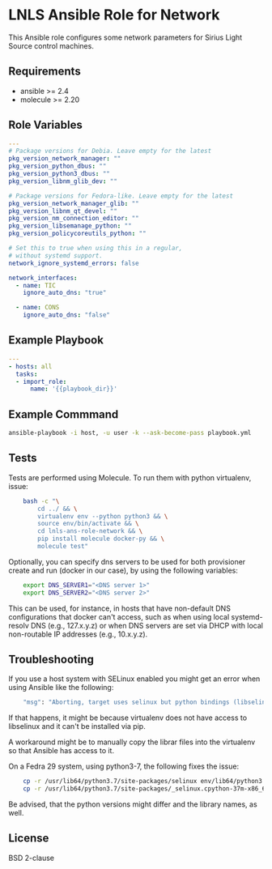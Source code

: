 LNLS Ansible Role for Network
=======================

This Ansible role configures some network parameters for Sirius Light Source control machines.

## Requirements

- ansible >= 2.4
- molecule >= 2.20

## Role Variables

```yaml
---
# Package versions for Debia. Leave empty for the latest
pkg_version_network_manager: ""
pkg_version_python_dbus: ""
pkg_version_python3_dbus: ""
pkg_version_libnm_glib_dev: ""

# Package versions for Fedora-like. Leave empty for the latest
pkg_version_network_manager_glib: ""
pkg_version_libnm_qt_devel: ""
pkg_version_nm_connection_editor: ""
pkg_version_libsemanage_python: ""
pkg_version_policycoreutils_python: ""

# Set this to true when using this in a regular,
# without systemd support.
network_ignore_systemd_errors: false

network_interfaces:
  - name: TIC
    ignore_auto_dns: "true"

  - name: CONS
    ignore_auto_dns: "false"

```

## Example Playbook

```yaml
---
- hosts: all
  tasks:
  - import_role:
      name: '{{playbook_dir}}'
```

## Example Commmand

```bash
ansible-playbook -i host, -u user -k --ask-become-pass playbook.yml
```

## Tests

Tests are performed using Molecule. To run them with python virtualenv, issue:

```bash
    bash -c "\
        cd ../ && \
        virtualenv env --python python3 && \
        source env/bin/activate && \
        cd lnls-ans-role-network && \
        pip install molecule docker-py && \
        molecule test"
```

Optionally, you can specify dns servers to be used for both
provisioner create and run (docker in our case), by using
the following variables:


```bash
    export DNS_SERVER1="<DNS server 1>"
    export DNS_SERVER2="<DNS server 2>"
```

This can be used, for instance, in hosts that have non-default
DNS configurations that docker can't access, such as when
using local systemd-resolv DNS (e.g., 127.x.y.z) or when DNS
servers are set via DHCP with local non-routable IP addresses
(e.g., 10.x.y.z).

## Troubleshooting

If you use a host system with SELinux enabled you might get an error when using
Ansible like the following:

```bash
    "msg": "Aborting, target uses selinux but python bindings (libselinux-python) aren't installed!"
```

If that happens, it might be because virtualenv does not have access to libselinux
and it can't be installed via pip.

A workaround might be to manually copy the librar files into the virtualenv
so that Ansible has access to it.

On a Fedra 29 system, using python3-7, the following fixes the issue:

```bash
    cp -r /usr/lib64/python3.7/site-packages/selinux env/lib64/python3.7/site-packages/
    cp -r /usr/lib64/python3.7/site-packages/_selinux.cpython-37m-x86_64-linux-gnu.so env/lib64/python3.7/site-packages/
```

Be advised, that the python versions might differ and the library names, as well.

## License

BSD 2-clause
